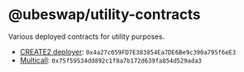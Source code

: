 # @ubeswap/utility-contracts

Various deployed contracts for utility purposes.

- [CREATE2 deployer](https://github.com/thegostep/solidity-create2-deployer): `0x4a27c059FD7E383854Ea7DE6Be9c390a795f6eE3`
- [Multicall](https://github.com/makerdao/multicall): `0x75f59534dd892c1f8a7b172d639fa854d529ada3`
